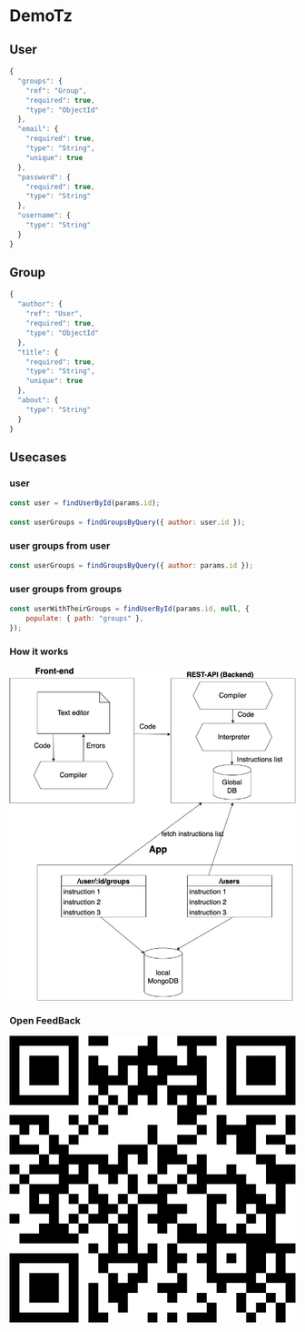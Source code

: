 # DemoTz

## User

```Javascript
{
  "groups": {
    "ref": "Group",
    "required": true,
    "type": "ObjectId"
  },
  "email": {
    "required": true,
    "type": "String",
    "unique": true
  },
  "password": {
    "required": true,
    "type": "String"
  },
  "username": {
    "type": "String"
  }
}

```

## Group

```Javascript
{
  "author": {
    "ref": "User",
    "required": true,
    "type": "ObjectId"
  },
  "title": {
    "required": true,
    "type": "String",
    "unique": true
  },
  "about": {
    "type": "String"
  }
}

```

## Usecases

### user

```Javascript
const user = findUserById(params.id);

const userGroups = findGroupsByQuery({ author: user.id });

```

### user groups from user

```Javascript
const userGroups = findGroupsByQuery({ author: params.id });
```

### user groups from groups

```Javascript
const userWithTheirGroups = findUserById(params.id, null, {
    populate: { path: "groups" },
});
```

### How it works

![alt text](https://github.com/tutanck/Tz23/blob/main/How_it_works.jpg)

### Open FeedBack

![alt text](https://github.com/tutanck/Tz23/blob/main/Tz23QRCode.png)
